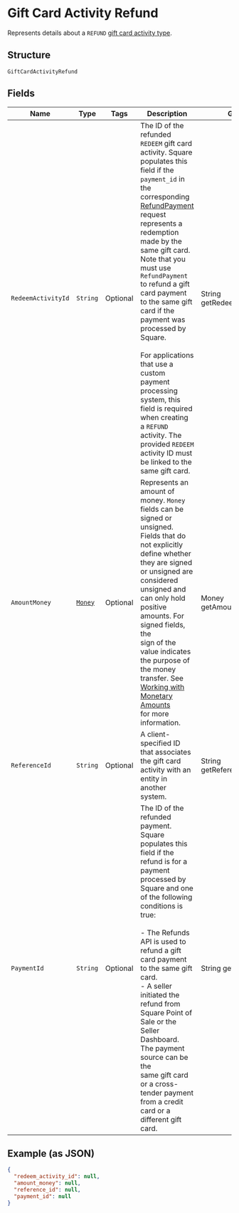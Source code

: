 
# Gift Card Activity Refund

Represents details about a `REFUND` [gift card activity type](../../doc/models/gift-card-activity-type.md).

## Structure

`GiftCardActivityRefund`

## Fields

| Name | Type | Tags | Description | Getter |
|  --- | --- | --- | --- | --- |
| `RedeemActivityId` | `String` | Optional | The ID of the refunded `REDEEM` gift card activity. Square populates this field if the<br>`payment_id` in the corresponding [RefundPayment](../../doc/api/refunds.md#refund-payment) request<br>represents a redemption made by the same gift card. Note that you must use `RefundPayment`<br>to refund a gift card payment to the same gift card if the payment was processed by Square.<br><br>For applications that use a custom payment processing system, this field is required when creating<br>a `REFUND` activity. The provided `REDEEM` activity ID must be linked to the same gift card. | String getRedeemActivityId() |
| `AmountMoney` | [`Money`](../../doc/models/money.md) | Optional | Represents an amount of money. `Money` fields can be signed or unsigned.<br>Fields that do not explicitly define whether they are signed or unsigned are<br>considered unsigned and can only hold positive amounts. For signed fields, the<br>sign of the value indicates the purpose of the money transfer. See<br>[Working with Monetary Amounts](https://developer.squareup.com/docs/build-basics/working-with-monetary-amounts)<br>for more information. | Money getAmountMoney() |
| `ReferenceId` | `String` | Optional | A client-specified ID that associates the gift card activity with an entity in another system. | String getReferenceId() |
| `PaymentId` | `String` | Optional | The ID of the refunded payment. Square populates this field if the refund is for a<br>payment processed by Square and one of the following conditions is true:<br><br>- The Refunds API is used to refund a gift card payment to the same gift card.<br>- A seller initiated the refund from Square Point of Sale or the Seller Dashboard. The payment source can be the<br>  same gift card or a cross-tender payment from a credit card or a different gift card. | String getPaymentId() |

## Example (as JSON)

```json
{
  "redeem_activity_id": null,
  "amount_money": null,
  "reference_id": null,
  "payment_id": null
}
```

